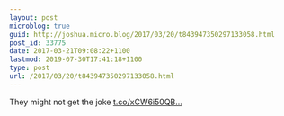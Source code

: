 ```yaml
---
layout: post
microblog: true
guid: http://joshua.micro.blog/2017/03/20/t843947350297133058.html
post_id: 33775
date: 2017-03-21T09:08:22+1100
lastmod: 2019-07-30T17:41:18+1100
type: post
url: /2017/03/20/t843947350297133058.html
---
```

They might not get the joke [t.co/xCW6i50QB...](https://t.co/xCW6i50QBl)
